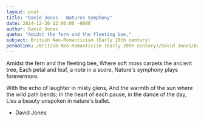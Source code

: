 ```yaml
---
layout: post
title: "David Jones - Natures Symphony"
date: 2024-12-30 12:00:00 -0000
author: David Jones
quote: "Amidst the fern and the fleeting bee,"
subject: British Neo-Romanticism (Early 20th century)
permalink: /British Neo-Romanticism (Early 20th century)/David Jones/David Jones - Natures Symphony
---
```


Amidst the fern and the fleeting bee,
Where soft moss carpets the ancient tree,
Each petal and leaf, a note in a score,
Nature's symphony plays forevermore.

With the echo of laughter in misty glens,
And the warmth of the sun where the wild path bends;
In the heart of each pause, in the dance of the day,
Lies a beauty unspoken in nature's ballet.

- David Jones
